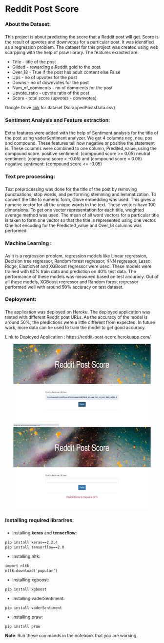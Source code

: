 # Reddit Post Score

### About the Dataset: <h3>
This project is about predicting the score that a Reddit post will get. Score is the result of upvotes and downvotes for a particular post. It was identified as a regression problem. The dataset for this project was created using web scarpping with the help of praw library. The features exracted are:
* Title - title of the post
* Gilded - rewarding a Reddit gold to the post
* Over_18 - True if the post has adult content else False
* Ups - no of upvotes for the post
* Downs - no of downvotes for the post
* Num_of_comments - no of comments for the post
* Upvote_ratio - upvote ratio of the post
* Score - total score (upvotes - downvotes)
  
Google Drive [link](https://drive.google.com/file/d/15nO0765lScyH17q-XvJ068hD7-spne0T/view?usp=sharing) for dataset (ScrappedPostsData.csv)

### Sentiment Analysis and Feature extraction: <h3>
Extra features were added with the help of Sentiment analysis for the title of the post using vaderSentiment analyzer. We get 4 columns neg, neu, pos and compound. These features tell how negative or positive the statement is. These columns were combined to one column, Predited_value, using the compound score. 
positive sentiment: (compound score >= 0.05)
neutral sentiment: (compound score > -0.05) and (compound score < 0.05)
negative sentiment: (compound score <= -0.05)

### Text pre processing: <h3>
Text preprocessing was done for the title of the post by removing punctuations, stop words, and performing stemming and lemmatization. To convert the title to numeric form, Glove embedding was used. This gives a numeric vector for all the unique words in the text. These vectors have 100 dimensions. To get one vector representation for each title, weighted average method was used. The mean of all word vectors for a particular title is taken to form one vector so that the title is represented using one vector. One hot encoding for the Predicted_value and Over_18 columns was performed. 

### Machine Learning : <h3>
As it is a regression problem, regression models like Linear regression, Decision tree regressor, Random forest regressor, KNN regressor, Lasso, Ridge, ElasticNet and XGBoost regressor were used. These models were trained with 60% train data and prediction on 40% test data. The performance of these models was measured based on test accuracy. Out of all these models, XGBoost regressor and Random forest regressor performed well with around 50% accuracy on test dataset. 

### Deployment: <h3>
The application was deployed on Heroku. The deployed application was tested with different Reddit post URLs. As the accuracy of the model is around 50%, the predictions were a little different from expected. In future work, more data can be used to train the model to get good accuracy.
  
Link to Deployed Application : https://reddit-post-score.herokuapp.com/

<div align="center">
  <img src="/Images/1.jpg" height="270" width="450"><img src="/Images/2.jpg" height="270" width="450">
 </div>

### Installing required librarires: <h3>
* Installing __keras__ and __tenserflow__:
```
pip install keras==2.2.4
pip install tensorflow==2.0
```
* Installing nltk:
```
import nltk
nltk.download('popular')
```
* Installing xgboost:
```
pip install xgboost
```
* Installing vaderSentiment:
```
pip install vaderSentiment
```
* Installing praw:
```
pip install praw
```
__Note__: Run these commands in the notebook that you are working.
